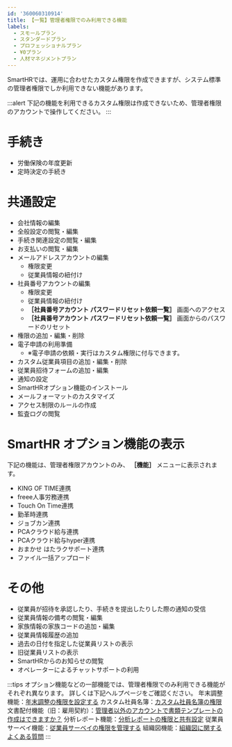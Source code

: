 ```yaml
---
id: '360060310914'
title: 【一覧】管理者権限でのみ利用できる機能
labels:
  - スモールプラン
  - スタンダードプラン
  - プロフェッショナルプラン
  - ¥0プラン
  - 人材マネジメントプラン
---
```

SmartHRでは、運用に合わせたカスタム権限を作成できますが、システム標準の管理者権限でしか利用できない機能があります。

:::alert
下記の機能を利用できるカスタム権限は作成できないため、管理者権限のアカウントで操作してください。
:::

# 手続き

- 労働保険の年度更新
- 定時決定の手続き

# 共通設定

- 会社情報の編集
- 全般設定の閲覧・編集
- 手続き関連設定の閲覧・編集
- お支払いの閲覧・編集
- メールアドレスアカウントの編集
    - 権限変更
    - 従業員情報の紐付け
- 社員番号アカウントの編集
    - 権限変更
    - 従業員情報の紐付け
    -  **［社員番号アカウント パスワードリセット依頼一覧］** 画面へのアクセス
    -  **［社員番号アカウント パスワードリセット依頼一覧］** 画面からのパスワードのリセット
- 権限の追加・編集・削除
- 電子申請の利用準備
    - ※電子申請の依頼・実行はカスタム権限に付与できます。
- カスタム従業員項目の追加・編集・削除
- 従業員招待フォームの追加・編集
- 通知の設定
- SmartHRオプション機能のインストール
- メールフォーマットのカスタマイズ
- アクセス制限のルールの作成
- 監査ログの閲覧

# SmartHR オプション機能の表示

下記の機能は、管理者権限アカウントのみ、 **［機能］** メニューに表示されます。

- KING OF TIME連携
- freee人事労務連携
- Touch On Time連携
- 勤革時連携
- ジョブカン連携
- PCAクラウド給与連携
- PCAクラウド給与hyper連携
- おまかせ はたラクサポート連携
- ファイル一括アップロード

# その他

- 従業員が招待を承認したり、手続きを提出したりした際の通知の受信
- 従業員情報の備考の閲覧・編集
- 家族情報の家族コードの追加・編集
- 従業員情報履歴の追加
- 過去の日付を指定した従業員リストの表示
- 旧従業員リストの表示
- SmartHRからのお知らせの閲覧
- オペレーターによるチャットサポートの利用

:::tips
オプション機能などの一部機能では、管理者権限でのみ利用できる機能がそれぞれ異なります。
詳しくは下記ヘルプページをご確認ください。
年末調整機能：[年末調整の権限を設定する](https://knowledge.smarthr.jp/hc/ja/articles/360034870874)
カスタム社員名簿：[カスタム社員名簿の権限](https://knowledge.smarthr.jp/hc/ja/articles/360026262333)
文書配付機能（旧：雇用契約）：[管理者以外のアカウントで書類テンプレートの作成はできますか？](https://knowledge.smarthr.jp/hc/ja/articles/360041279113)
分析レポート機能：[分析レポートの権限と共有設定](https://knowledge.smarthr.jp/hc/ja/articles/360035221033)
従業員サーベイ機能：[従業員サーベイの権限を管理する](https://knowledge.smarthr.jp/hc/ja/articles/360049602014)
組織図機能：[組織図に関するよくある質問](https://knowledge.smarthr.jp/hc/ja/articles/1500002013322)
:::
